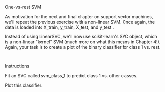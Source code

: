 One-vs-rest SVM

As motivation for the next and final chapter on support vector machines, we'll repeat the previous exercise with a non-linear SVM. Once again, the data is loaded into X_train, y_train, X_test, and y_test .

Instead of using LinearSVC, we'll now use scikit-learn's SVC object, which is a non-linear "kernel" SVM (much more on what this means in Chapter 4!). Again, your task is to create a plot of the binary classifier for class 1 vs. rest.

<br>

Instructions

Fit an SVC called svm_class_1 to predict class 1 vs. other classes.

Plot this classifier.
